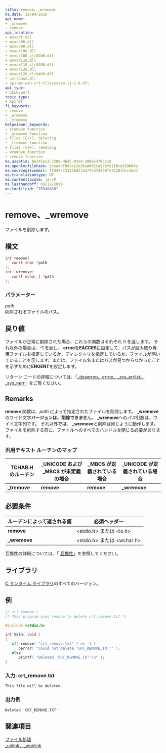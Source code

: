 ```yaml
---
title: remove、_wremove
ms.date: 11/04/2016
api_name:
- _wremove
- remove
api_location:
- msvcrt.dll
- msvcr80.dll
- msvcr90.dll
- msvcr100.dll
- msvcr100_clr0400.dll
- msvcr110.dll
- msvcr110_clr0400.dll
- msvcr120.dll
- msvcr120_clr0400.dll
- ucrtbase.dll
- api-ms-win-crt-filesystem-l1-1-0.dll
api_type:
- DLLExport
topic_type:
- apiref
f1_keywords:
- remove
- _wremove
- _tremove
helpviewer_keywords:
- tremove function
- _wremove function
- files [C++], deleting
- _tremove function
- files [C++], removing
- wremove function
- remove function
ms.assetid: b6345ec3-3289-4645-93a4-28b9e478cc19
ms.openlocfilehash: 2ceedcf9d3cc2b26a8d91ca923f81f0ce539b64a
ms.sourcegitcommit: f19474151276d47da77cdfd20df53128fdcc3ea7
ms.translationtype: MT
ms.contentlocale: ja-JP
ms.lasthandoff: 09/12/2019
ms.locfileid: "70949430"
---
```

# <a name="remove-_wremove"></a>remove、_wremove

ファイルを削除します。

## <a name="syntax"></a>構文

```C
int remove(
   const char *path
);
int _wremove(
   const wchar_t *path
);
```

### <a name="parameters"></a>パラメーター

*path*<br/>
削除されるファイルのパス。

## <a name="return-value"></a>戻り値

ファイルが正常に削除された場合、これらの関数はそれぞれ 0 を返します。 それ以外の場合は、-1 を返し、 **errno**を**EACCES**に設定して、パスが読み取り専用ファイルを指定しているか、ディレクトリを指定しているか、ファイルが開いていることを示します。または、ファイル名またはパスが見つからなかったことを示すために**ENOENT**を設定します。

リターン コードの詳細については、「[_doserrno、errno、_sys_errlist、_sys_nerr](../../c-runtime-library/errno-doserrno-sys-errlist-and-sys-nerr.md)」をご覧ください。

## <a name="remarks"></a>Remarks

**remove** 関数は、*path* によって指定されたファイルを削除します。 **_wremove**のワイド文字**バージョンは、削除できませ**ん。 **_wremove**への*パス*引数は、ワイド文字列です。 それ以外**では**、 **_wremove**と削除は同じように動作します。 ファイルを削除する前に、ファイルへのすべてのハンドルを閉じる必要があります。

### <a name="generic-text-routine-mappings"></a>汎用テキスト ルーチンのマップ

|TCHAR.H のルーチン|_UNICODE および _MBCS が未定義の場合|_MBCS が定義されている場合|_UNICODE が定義されている場合|
|---------------------|------------------------------------|--------------------|-----------------------|
|**_tremove**|**remove**|**remove**|**_wremove**|

## <a name="requirements"></a>必要条件

|ルーチンによって返される値|必須ヘッダー|
|-------------|---------------------|
|**remove**|\<stdio.h> または \<io.h>|
|**_wremove**|\<stdio.h> または \<wchar.h>|

互換性の詳細については、「 [互換性](../../c-runtime-library/compatibility.md)」を参照してください。

## <a name="libraries"></a>ライブラリ

[C ランタイム ライブラリ](../../c-runtime-library/crt-library-features.md)のすべてのバージョン。

## <a name="example"></a>例

```C
// crt_remove.c
/* This program uses remove to delete crt_remove.txt */

#include <stdio.h>

int main( void )
{
   if( remove( "crt_remove.txt" ) == -1 )
      perror( "Could not delete 'CRT_REMOVE.TXT'" );
   else
      printf( "Deleted 'CRT_REMOVE.TXT'\n" );
}
```

### <a name="input-crt_removetxt"></a>入力: crt_remove.txt

```Input
This file will be deleted.
```

### <a name="sample-output"></a>出力例

```Output
Deleted 'CRT_REMOVE.TXT'
```

## <a name="see-also"></a>関連項目

[ファイル処理](../../c-runtime-library/file-handling.md)<br/>
[_unlink、_wunlink](unlink-wunlink.md)<br/>
